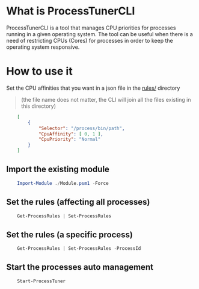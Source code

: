 # What is ProcessTunerCLI
ProcessTunerCLI is a tool that manages CPU priorities for processes running in a given operating system. The tool can be useful when there is a need of restricting CPUs (Cores) for processes in order to keep the operating system responsive.

# How to use it

Set the CPU affinities that you want in a json file in the [rules/](rules/) directory
>(the file name does not matter, the CLI will join all the files existing in this directory)
``` json
    [
        {
            "Selector": "/process/bin/path",
            "CpuAffinity": [ 0, 1 ],
            "CpuPriority": "Normal"
        }
    ]
```

## Import the existing module

``` powershell
    Import-Module ./Module.psm1 -Force
```

## Set the rules (affecting all processes)

``` powershell
    Get-ProcessRules | Set-ProcessRules
```

## Set the rules (a specific process)

``` powershell
    Get-ProcessRules | Set-ProcessRules -ProcessId 
```

## Start the processes auto management

``` powershell
    Start-ProcessTuner
```
